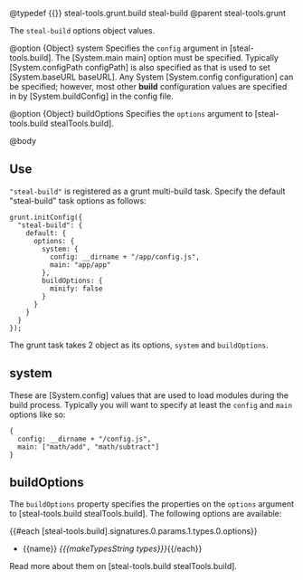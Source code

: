 @typedef {{}} steal-tools.grunt.build steal-build
@parent steal-tools.grunt 

The `steal-build` options object values.

@option {Object} system Specifies the `config` argument in
[steal-tools.build]. The [System.main main] option must be specified. Typically
[System.configPath configPath] is also specified as that is used to set 
[System.baseURL baseURL].  Any System [System.config configuration] can be specified; however,
most other __build__ configuration values are specified in
by [System.buildConfig] in the config file.

@option {Object} buildOptions Specifies the `options` argument 
to [steal-tools.build stealTools.build].


@body

## Use

`"steal-build"` is registered as a grunt multi-build task. Specify the
default "steal-build" task options as follows:

    grunt.initConfig({
      "steal-build": {
        default: {
          options: {
            system: {
              config: __dirname + "/app/config.js",
              main: "app/app"
            },
            buildOptions: {
              minify: false
            }
          }
        }
      }
    });

The grunt task takes 2 object as its 
options, `system` and `buildOptions`.

## system

These are [System.config] values that are used to 
load modules during the build process. Typically you will want 
to specify at least the `config` and `main` options like so:

    {
	  config: __dirname + "/config.js",
      main: ["math/add", "math/subtract"]
    }

## buildOptions

The `buildOptions` property specifies the properties on the `options`
argument to [steal-tools.build stealTools.build]. The following options are available:

{{#each [steal-tools.build].signatures.0.params.1.types.0.options}}
 - {{name}} <i>{{{makeTypesString types}}}</i>{{/each}}
 
Read more about them on [steal-tools.build stealTools.build].

